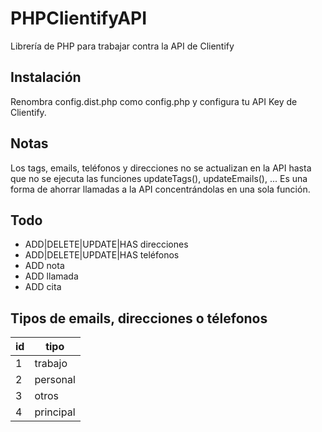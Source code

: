 # PHPClientifyAPI
Librería de PHP para trabajar contra la API de Clientify


## Instalación
Renombra config.dist.php como config.php y configura tu API Key de Clientify.

## Notas
Los tags, emails, teléfonos y direcciones no se actualizan en la API hasta que no se ejecuta las funciones updateTags(), updateEmails(), ... Es una forma de ahorrar llamadas a la API concentrándolas en una sola función.

## Todo
* ADD|DELETE|UPDATE|HAS direcciones
* ADD|DELETE|UPDATE|HAS teléfonos
* ADD nota
* ADD llamada
* ADD cita

## Tipos de emails, direcciones o télefonos
| id | tipo    |
|----|---------|
| 1  | trabajo |
| 2  | personal|
| 3  | otros   |
| 4  | principal|
